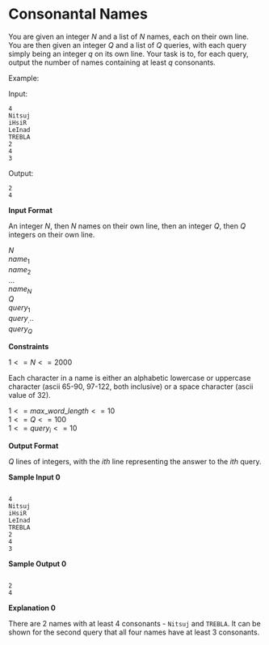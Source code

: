 # Consonantal Names

You are given an integer $N$ and a list of $N$ names, each on their own line. You are then given an integer $Q$ and a list of
$Q$ queries, with each query simply being an integer $q$ on its own line. Your task is to, for each query, output the number of names containing at least $q$ consonants.

Example:

Input:

```
4
Nitsuj
iHsiR
LeInad
TREBLA
2
4
3
```

Output:

```
2
4
```

**Input Format**

An integer $N$, then $N$ names on their own line, then an integer $Q$, then $Q$ integers on their own line.

$N$  
$name_1$  
$name_2$  
...  
$name_N$  
$Q$  
$query_1$  
$query_...$  
$query_Q$

**Constraints**

$1 <= N <= 2000$

Each character in a name is either an alphabetic lowercase or uppercase character (ascii 65-90, 97-122, both inclusive) or a space character (ascii value of 32).

$1 <= max\_word\_length <= 10$  
$1 <= Q <= 100$  
$1 <= query_i <= 10$

**Output Format**

$Q$ lines of integers, with the $ith$ line representing the answer to the $ith$ query.

**Sample Input 0**

```

4
Nitsuj
iHsiR
LeInad
TREBLA
2
4
3
```

**Sample Output 0**

```

2
4

```

**Explanation 0**

There are 2 names with at least 4 consonants - `Nitsuj` and `TREBLA`.
It can be shown for the second query that all four names have at least 3 consonants.

